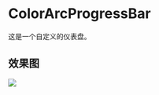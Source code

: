 # ColorArcProgressBar
这是一个自定义的仪表盘。

## 效果图
 ![](https://raw.githubusercontent.com/Shinelw/ColorArcProgressBar/master/colorarcprogressbar.gif)
